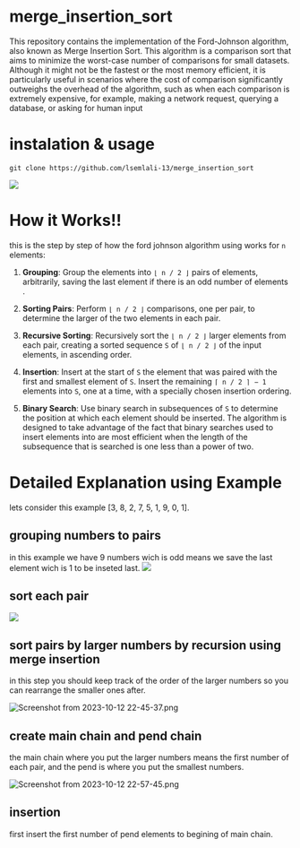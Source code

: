 # merge_insertion_sort

This repository contains the implementation of the Ford-Johnson algorithm, also known as Merge Insertion Sort. This algorithm is a comparison sort that aims to minimize the worst-case number of comparisons for small datasets. Although it might not be the fastest or the most memory efficient, it is particularly useful in scenarios where the cost of comparison significantly outweighs the overhead of the algorithm, such as when each comparison is extremely expensive, for example, making a network request, querying a database, or asking for human input

# instalation & usage

`git clone https://github.com/lsemlali-13/merge_insertion_sort`

<img src="https://github.com/lsemlali-13/merge_insertion_sort/assets/74025428/883e3f20-bc5c-4e2d-a684-613bc06b56e0">

# How it Works!!

this is the step by step of how the ford johnson algorithm using works for `n` elements:

1. **Grouping**: Group the elements into `⌊ n / 2 ⌋` pairs of elements, arbitrarily, saving the last element if there is an odd number of elements .

2. **Sorting Pairs**: Perform `⌊ n / 2 ⌋` comparisons, one per pair, to determine the larger of the two elements in each pair.

3. **Recursive Sorting**: Recursively sort the `⌊ n / 2 ⌋` larger elements from each pair, creating a sorted sequence `S` of `⌊ n / 2 ⌋` of the input elements, in ascending order.

4. **Insertion**: Insert at the start of `S` the element that was paired with the first and smallest element of `S`. Insert the remaining `⌈ n / 2 ⌉ − 1` elements into `S`, one at a time, with a specially chosen insertion ordering.

5. **Binary Search**: Use binary search in subsequences of `S` to determine the position at which each element should be inserted. The algorithm is designed to take advantage of the fact that binary searches used to insert elements into are most efficient when the length of the subsequence that is searched is one less than a power of two.

# Detailed Explanation using Example

lets consider this example [3, 8, 2, 7, 5, 1, 9, 0, 1].

## grouping numbers to pairs

in this example we have 9 numbers wich is odd means we save the last element wich is 1 to be inseted last.
<img src="https://www.imghost.net/ib/K5oLAA9vpZx3jBQ_1697146708.png">

## sort each pair

<img src="https://i.postimg.cc/FR139TTf/Screenshot-from-2023-10-12-22-39-51.png">

## sort pairs by larger numbers by recursion using merge insertion

in this step you should keep track of the order of the larger numbers so you can rearrange the smaller ones after.

<img src="https://www.imghost.net/ib/AkE2qDQAML07hFC_1697147453.png" alt="Screenshot from 2023-10-12 22-45-37.png">

## create main chain and pend chain

the main chain where you put the larger numbers means the first number of each pair, and the pend is where you put the smallest numbers.

<img src="https://www.imghost.net/ib/5yfH5Zoh3FXO57z_1697147875.png" alt="Screenshot from 2023-10-12 22-57-45.png">

## insertion
first insert the first number of pend elements to begining of main chain.


